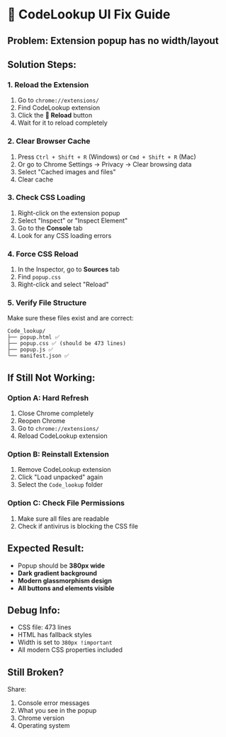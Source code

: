 # 🚨 CodeLookup UI Fix Guide

## **Problem**: Extension popup has no width/layout

## **Solution Steps**:

### 1. **Reload the Extension**
1. Go to `chrome://extensions/`
2. Find CodeLookup extension
3. Click the **🔄 Reload** button
4. Wait for it to reload completely

### 2. **Clear Browser Cache**
1. Press `Ctrl + Shift + R` (Windows) or `Cmd + Shift + R` (Mac)
2. Or go to Chrome Settings → Privacy → Clear browsing data
3. Select "Cached images and files"
4. Clear cache

### 3. **Check CSS Loading**
1. Right-click on the extension popup
2. Select "Inspect" or "Inspect Element"
3. Go to the **Console** tab
4. Look for any CSS loading errors

### 4. **Force CSS Reload**
1. In the Inspector, go to **Sources** tab
2. Find `popup.css`
3. Right-click and select "Reload"

### 5. **Verify File Structure**
Make sure these files exist and are correct:
```
Code_lookup/
├── popup.html ✅
├── popup.css ✅ (should be 473 lines)
├── popup.js ✅
└── manifest.json ✅
```

## **If Still Not Working**:

### **Option A: Hard Refresh**
1. Close Chrome completely
2. Reopen Chrome
3. Go to `chrome://extensions/`
4. Reload CodeLookup extension

### **Option B: Reinstall Extension**
1. Remove CodeLookup extension
2. Click "Load unpacked" again
3. Select the `Code_lookup` folder

### **Option C: Check File Permissions**
1. Make sure all files are readable
2. Check if antivirus is blocking the CSS file

## **Expected Result**:
- Popup should be **380px wide**
- **Dark gradient background**
- **Modern glassmorphism design**
- **All buttons and elements visible**

## **Debug Info**:
- CSS file: 473 lines
- HTML has fallback styles
- Width is set to `380px !important`
- All modern CSS properties included

## **Still Broken?**
Share:
1. Console error messages
2. What you see in the popup
3. Chrome version
4. Operating system
